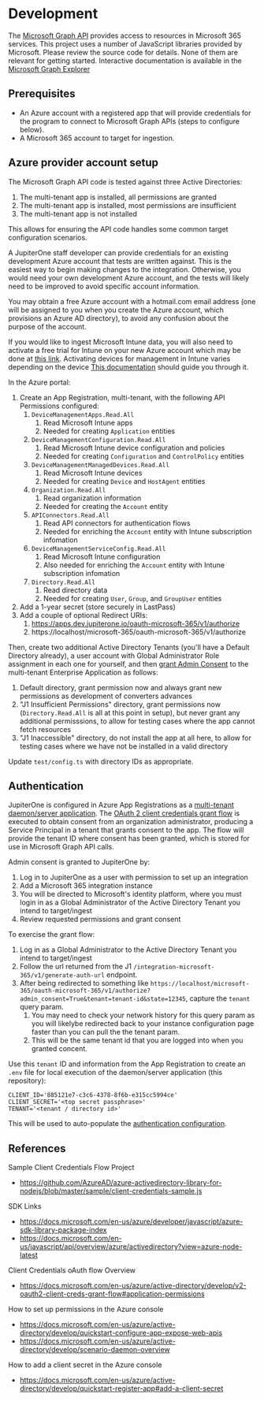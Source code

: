 # Development

The [Microsoft Graph API][msgraph-api] provides access to resources in Microsoft
365 services. This project uses a number of JavaScript libraries provided by
Microsoft. Please review the source code for details. None of them are relevant
for getting started. Interactive documentation is available in the [Microsoft
Graph Explorer][msgraph-explorer]

## Prerequisites

- An Azure account with a registered app that will provide credentials for the
  program to connect to Microsoft Graph APIs (steps to configure below).
- A Microsoft 365 account to target for ingestion.

## Azure provider account setup

The Microsoft Graph API code is tested against three Active Directories:

1. The multi-tenant app is installed, all permissions are granted
1. The multi-tenant app is installed, most permissions are insufficient
1. The multi-tenant app is not installed

This allows for ensuring the API code handles some common target configuration
scenarios.

A JupiterOne staff developer can provide credentials for an existing development
Azure account that tests are written against. This is the easiest way to begin
making changes to the integration. Otherwise, you would need your own
development Azure account, and the tests will likely need to be improved to
avoid specific account information.

You may obtain a free Azure account with a hotmail.com email address (one will
be assigned to you when you create the Azure account, which provisions an Azure
AD directory), to avoid any confusion about the purpose of the account.

If you would like to ingest Microsoft Intune data, you will also need to
activate a free trial for Intune on your new Azure account which may be done at
[this link][get-intune-trial]. Activating devices for management in Intune
varies depending on the device [This documentation][device-enrollment] should
guide you through it.

In the Azure portal:

1. Create an App Registration, multi-tenant, with the following API Permissions
   configured:
   1. `DeviceManagementApps.Read.All`
      1. Read Microsoft Intune apps
      1. Needed for creating `Application` entities
   1. `DeviceManagementConfiguration.Read.All`
      1. Read Microsoft Intune device configuration and policies
      1. Needed for creating `Configuration` and `ControlPolicy` entities
   1. `DeviceManagementManagedDevices.Read.All`
      1. Read Microsoft Intune devices
      1. Needed for creating `Device` and `HostAgent` entities
   1. `Organization.Read.All`
      1. Read organization information
      1. Needed for creating the `Account` entity
   1. `APIConnectors.Read.All`
      1. Read API connectors for authentication flows
      1. Needed for enriching the `Account` entity with Intune subscription
         infomation
   1. `DeviceManagementServiceConfig.Read.All`
      1. Read Microsoft Intune configuration
      1. Also needed for enriching the `Account` entity with Intune subscription
         infomation
   1. `Directory.Read.All`
      1. Read directory data
      1. Needed for creating `User`, `Group`, and `GroupUser` entities
1. Add a 1-year secret (store securely in LastPass)
1. Add a couple of optional Redirect URIs:
   1. https://apps.dev.jupiterone.io/oauth-microsoft-365/v1/authorize
   1. https://localhost/microsoft-365/oauth-microsoft-365/v1/authorize

Then, create two additional Active Directory Tenants (you'll have a Default
Directory already), a user account with Global Administrator Role assignment in
each one for yourself, and then [grant Admin Consent](#authentication) to the
multi-tenant Enterprise Application as follows:

1. Default directory, grant permission now and always grant new permissions as
   development of converters advances
1. "J1 Insufficient Permissions" directory, grant permissions now
   (`Directory.Read.All` is all at this point in setup), but never grant any
   additional permisssions, to allow for testing cases where the app cannot
   fetch resources
1. "J1 Inaccessible" directory, do not install the app at all here, to allow for
   testing cases where we have not be installed in a valid directory

Update `test/config.ts` with directory IDs as appropriate.

## Authentication

JupiterOne is configured in Azure App Registrations as a [multi-tenant
daemon/server application][daemon-app]. The [OAuth 2 client credentials grant
flow][oauth2-client-cred-flow] is executed to obtain consent from an
organization administrator, producing a Service Principal in a tenant that
grants consent to the app. The flow will provide the tenant ID where consent has
been granted, which is stored for use in Microsoft Graph API calls.

Admin consent is granted to JupiterOne by:

1. Log in to JupiterOne as a user with permission to set up an integration
1. Add a Microsoft 365 integration instance
1. You will be directed to Microsoft's identity platform, where you must login
   in as a Global Administrator of the Active Directory Tenant you intend to
   target/ingest
1. Review requested permissions and grant consent

To exercise the grant flow:

1. Log in as a Global Administrator to the Active Directory Tenant you intend to
   target/ingest
1. Follow the url returned from the J1
   `/integration-microsoft-365/v1/generate-auth-url` endpoint.
1. After being redirected to something like
   `https://localhost/microsoft-365/oauth-microsoft-365/v1/authorize?admin_consent=True&tenant=tenant-id&state=12345`,
   capture the `tenant` query param.
   1. You may need to check your network history for this query param as you
      will likelybe redirected back to your instance configuration page faster
      than you can pull the the tenant param.
   1. This will be the same tenant id that you are logged into when you granted
      concent.

Use this `tenant` ID and information from the App Registration to create an
`.env` file for local execution of the daemon/server application (this
repository):

```
CLIENT_ID='885121e7-c3c6-4378-8f6b-e315cc5994ce'
CLIENT_SECRET='<top secret passphrase>'
TENANT='<tenant / directory id>'
```

This will be used to auto-populate the
[authentication configuration](../src/instanceConfigFields.json).

## References

Sample Client Credentials Flow Project

- https://github.com/AzureAD/azure-activedirectory-library-for-nodejs/blob/master/sample/client-credentials-sample.js

SDK Links

- https://docs.microsoft.com/en-us/azure/developer/javascript/azure-sdk-library-package-index
- https://docs.microsoft.com/en-us/javascript/api/overview/azure/activedirectory?view=azure-node-latest

Client Credentials oAuth flow Overview

- https://docs.microsoft.com/en-us/azure/active-directory/develop/v2-oauth2-client-creds-grant-flow#application-permissions

How to set up permissions in the Azure console

- https://docs.microsoft.com/en-us/azure/active-directory/develop/quickstart-configure-app-expose-web-apis
- https://docs.microsoft.com/en-us/azure/active-directory/develop/scenario-daemon-overview

How to add a client secret in the Azure console

- https://docs.microsoft.com/en-us/azure/active-directory/develop/quickstart-register-app#add-a-client-secret

[msgraph-api]: https://docs.microsoft.com/en-us/graph/overview
[msgraph-explorer]: https://developer.microsoft.com/en-us/graph/graph-explorer
[daemon-app]:
  https://docs.microsoft.com/en-us/azure/active-directory/develop/scenario-daemon-overview
[oauth2-client-cred-flow]:
  https://docs.microsoft.com/en-us/azure/active-directory/develop/v2-oauth2-client-creds-grant-flow#protocol-diagram
[admin-consent-j1dev]:
  https://login.microsoftonline.com/common/adminconsent?client_id=885121e7-c3c6-4378-8f6b-e315cc5994ce&state=12345&redirect_uri=https://localhost/microsoft-365/install
[get-intune-trial]:
  https://www.microsoft.com/en-us/microsoft-365/microsoft-endpoint-manager
[device-enrollment]:
  https://docs.microsoft.com/en-us/mem/intune/enrollment/device-enrollment
